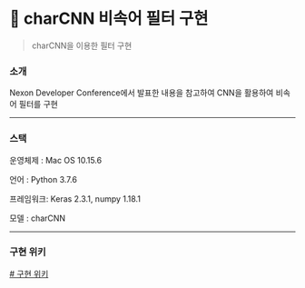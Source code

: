 # 🐳 charCNN 비속어 필터 구현

> charCNN을 이용한 필터 구현

### 소개
Nexon Developer Conference에서 발표한 내용을 참고하여 CNN을 활용하여 비속어 필터를 구현

<hr/> 

### 스택

<p>운영체제 : Mac OS 10.15.6</p>
<p>언어 : Python 3.7.6 </p>
<p>프레임워크: Keras 2.3.1, numpy 1.18.1</p>
<p>모델 : charCNN </p>

<hr/>

### 구현 위키

[# 구현 위키](https://github.com/seu0313/Explicit-language-filter/wiki/charCNN,-VDCNN-%EC%9D%B4%EB%A1%A0-%EC%A0%95%EB%A6%AC)